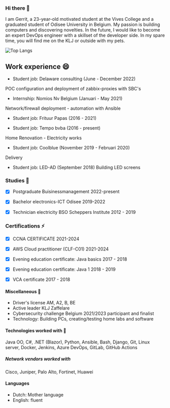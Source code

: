 ### Hi there 👋

I am Gerrit, a 23-year-old motivated student at the Vives College and a graduated student of Odisee University in Belgium.
My passion is building computers and discovering novelties.
In the future, I would like to become an expert DevOps engineer with a skillset of the developer side. 
In my spare time, you will find me on the KLJ or outside with my pets.

![Top Langs](https://github-readme-stats.vercel.app/api/top-langs/?GerritVanMol=anuraghazra&hide_progress=true)

## Work experience 😄

- Student job: Delaware consulting                                 (June - December 2022)

POC configuration and deployment of zabbix-proxies with SBC's

- Internship: Nomios Nv Belgium                                    (Januari - May 2021)

Network/firewall deployment - automation with Ansible

- Student job: Frituur Papas                                       (2016 - 2021)
 
- Student job: Tempo bvba                                          (2016 - present)

Home Renovation - Electricity works

- Student job: Coolblue                                           (November 2019 - Februari 2020)

Delivery
    
- Student job: LED-AD                                             (September 2018)
Building LED screens

### Studies 🤔
- [x] Postgraduate Buisinessmanagement                2022-present
- [x] Bachelor electronics-ICT Odisee                 2019-2022
- [x] Technician electricity BSO Scheppers Institute  2012 - 2019



### Certifications ⚡
- [x]   CCNA CERTIFICATE                            2021-2024
- [x]   AWS Cloud practitioner (CLF-C01)            2021-2024
- [x]   Evening education certificate: Java basics  2017 - 2018
- [x]   Evening education certificate: Java 1       2018 - 2019
- [x]   VCA certificate                             2017 - 2018


#### Miscellaneous 🌱

*  Driver's license AM, A2, B, BE
*  Active leader KLJ Zaffelare
*  Cybersecurity challenge Belgium 2021/2023 participant and finalist 
*  Technology: Building PCs, creating/testing home labs and software

#### Technologies worked with 🔭
Java OO, C#, .NET (Blazor), Python, 
 Ansible, Bash, Django, Git, Linux server, 
 Docker, Jenkins, Azure DevOps, GitLab, GitHub Actions
##### Network vendors worked with 
Cisco, Juniper, Palo Alto, Fortinet, Huawei


#### Languages
*  Dutch: Mother language
*  English: fluent
